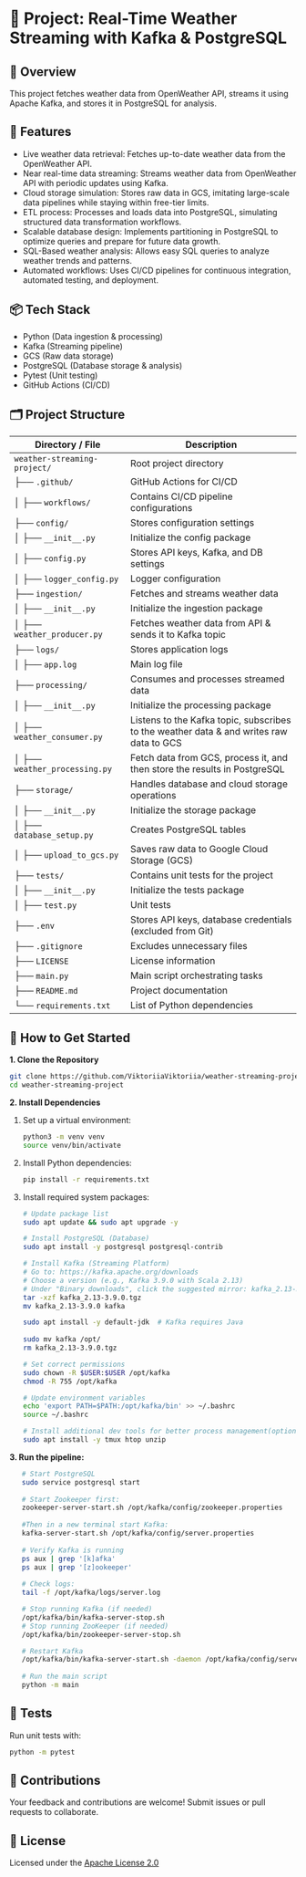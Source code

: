 # 📌 Project: Real-Time Weather Streaming with Kafka & PostgreSQL


## 🚀 Overview
This project fetches weather data from OpenWeather API, streams it using Apache Kafka, and stores it 
in PostgreSQL for analysis.


## 🔹 Features
- Live weather data retrieval: Fetches up-to-date weather data from the OpenWeather API.
- Near real-time data streaming: Streams weather data from OpenWeather API with periodic updates using Kafka.
- Cloud storage simulation: Stores raw data in GCS, imitating large-scale data pipelines while staying within 
  free-tier limits.
- ETL process: Processes and loads data into PostgreSQL, simulating structured data transformation workflows.
- Scalable database design: Implements partitioning in PostgreSQL to optimize queries and prepare for future 
  data growth.
- SQL-Based weather analysis: Allows easy SQL queries to analyze weather trends and patterns.
- Automated workflows: Uses CI/CD pipelines for continuous integration, automated testing, and deployment.


## 📦 Tech Stack
- Python (Data ingestion & processing)
- Kafka (Streaming pipeline)
- GCS (Raw data storage)
- PostgreSQL (Database storage & analysis)
- Pytest (Unit testing)
- GitHub Actions (CI/CD)


## 🗂️ Project Structure

| Directory / File                | Description                                                                             |
|---------------------------------|-----------------------------------------------------------------------------------------|
| `weather-streaming-project/`    | Root project directory                                                                  |
| ├── `.github/`                  | GitHub Actions for CI/CD                                                                |
| │   ├── `workflows/`            | Contains CI/CD pipeline configurations                                                  |
| ├── `config/`                   | Stores configuration settings                                                           |
| │   ├── `__init__.py`           | Initialize the config package                                                           | 
| │   ├── `config.py`             | Stores API keys, Kafka, and DB settings                                                 |
| │   ├── `logger_config.py`      | Logger configuration                                                                    |
| ├── `ingestion/`                | Fetches and streams weather data                                                        |
| │   ├── `__init__.py`           | Initialize the ingestion package                                                        |
| │   ├── `weather_producer.py`   | Fetches weather data from API & sends it to Kafka topic                                 |
| ├── `logs/`                     | Stores application logs                                                                 |
| │   ├── `app.log`               | Main log file                                                                           |
| ├── `processing/`               | Consumes and processes streamed data                                                    |
| │   ├── `__init__.py`           | Initialize the processing package                                                       |                         
| │   ├── `weather_consumer.py`   | Listens to the Kafka topic, subscribes to the weather data & and writes raw data to GCS |
| │   ├── `weather_processing.py` | Fetch data from GCS, process it, and then store the results in PostgreSQL               | 
| ├── `storage/`                  | Handles database and cloud storage operations                                           |
| │   ├── `__init__.py`           | Initialize the storage package                                                          |                                     
| │   ├── `database_setup.py`     | Creates PostgreSQL tables                                                               |
| │   ├── `upload_to_gcs.py`      | Saves raw data to Google Cloud Storage (GCS)                                            |
| ├── `tests/`                    | Contains unit tests for the project                                                     |
| │   ├── `__init__.py`           | Initialize the tests package                                                            |
| │   ├── `test.py`               | Unit tests                                                                              |
| ├── `.env`                      | Stores API keys, database credentials (excluded from Git)                               |
| ├── `.gitignore`                | Excludes unnecessary files                                                              |
| ├── `LICENSE`                   | License information                                                                     |
| ├── `main.py`                   | Main script orchestrating tasks                                                         |
| ├── `README.md`                 | Project documentation                                                                   |
| └── `requirements.txt`          | List of Python dependencies                                                             |

## 🚀 How to Get Started
**1. Clone the Repository**
   ```bash
   git clone https://github.com/ViktoriiaViktoriia/weather-streaming-project.git
   cd weather-streaming-project
   ```
**2. Install Dependencies**
   1. Set up a virtual environment:
      ```bash
      python3 -m venv venv
      source venv/bin/activate
      ```
   2. Install Python dependencies:
      ```bash
      pip install -r requirements.txt
      ```
   3. Install required system packages:
      ```bash
      # Update package list
      sudo apt update && sudo apt upgrade -y

      # Install PostgreSQL (Database)
      sudo apt install -y postgresql postgresql-contrib

      # Install Kafka (Streaming Platform)
      # Go to: https://kafka.apache.org/downloads
      # Choose a version (e.g., Kafka 3.9.0 with Scala 2.13)
      # Under "Binary downloads", click the suggested mirror: kafka_2.13-3.9.0.tgz
      tar -xzf kafka_2.13-3.9.0.tgz
      mv kafka_2.13-3.9.0 kafka
      
      sudo apt install -y default-jdk  # Kafka requires Java
 
      sudo mv kafka /opt/
      rm kafka_2.13-3.9.0.tgz
      
      # Set correct permissions
      sudo chown -R $USER:$USER /opt/kafka
      chmod -R 755 /opt/kafka
      
      # Update environment variables
      echo 'export PATH=$PATH:/opt/kafka/bin' >> ~/.bashrc
      source ~/.bashrc

      # Install additional dev tools for better process management(optional)
      sudo apt install -y tmux htop unzip
      ```
**3. Run the pipeline:**
   ```bash
      # Start PostgreSQL
      sudo service postgresql start
      
      # Start Zookeeper first:
      zookeeper-server-start.sh /opt/kafka/config/zookeeper.properties
      
      #Then in a new terminal start Kafka:
      kafka-server-start.sh /opt/kafka/config/server.properties
      
      # Verify Kafka is running
      ps aux | grep '[k]afka'
      ps aux | grep '[z]ookeeper'
      
      # Check logs:
      tail -f /opt/kafka/logs/server.log

      # Stop running Kafka (if needed)
      /opt/kafka/bin/kafka-server-stop.sh
      # Stop running ZooKeeper (if needed)
      /opt/kafka/bin/zookeeper-server-stop.sh

      # Restart Kafka
      /opt/kafka/bin/kafka-server-start.sh -daemon /opt/kafka/config/server.properties
      
      # Run the main script
      python -m main
   ```
## 🧪 Tests
Run unit tests with:
   ```bash
   python -m pytest
   ```

## 🤝 Contributions
Your feedback and contributions are welcome! Submit issues or pull requests to collaborate.

## 📜 License 
Licensed under the [Apache License 2.0](LICENSE)
